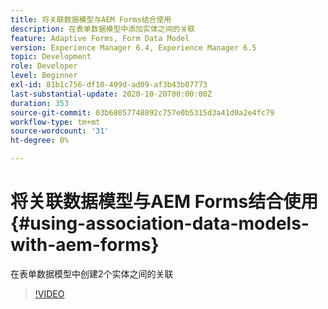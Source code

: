 ```yaml
---
title: 将关联数据模型与AEM Forms结合使用
description: 在表单数据模型中添加实体之间的关联
feature: Adaptive Forms, Form Data Model
version: Experience Manager 6.4, Experience Manager 6.5
topic: Development
role: Developer
level: Beginner
exl-id: 81b1c756-df10-409d-ad09-af3b43b07773
last-substantial-update: 2020-10-20T00:00:00Z
duration: 353
source-git-commit: 03b68057748892c757e0b5315d3a41d0a2e4fc79
workflow-type: tm+mt
source-wordcount: '31'
ht-degree: 0%

---
```


# 将关联数据模型与AEM Forms结合使用{#using-association-data-models-with-aem-forms}

在表单数据模型中创建2个实体之间的关联

>[!VIDEO](https://video.tv.adobe.com/v/17737?quality=12&learn=on)
